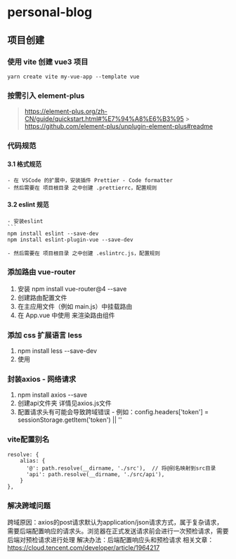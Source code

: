 # personal-blog

## 项目创建

### 使用 vite 创建 vue3 项目

```
yarn create vite my-vue-app --template vue
```

### 按需引入 element-plus

> https://element-plus.org/zh-CN/guide/quickstart.html#%E7%94%A8%E6%B3%95 > https://github.com/element-plus/unplugin-element-plus#readme

### 代码规范

#### 3.1 格式规范

    - 在 VSCode 的扩展中，安装插件 Prettier - Code formatter
    - 然后需要在 项目根目录 之中创建 .prettierrc，配置规则

#### 3.2 eslint 规范

    - 安装eslint
    ```
    npm install eslint --save-dev
    npm install eslint-plugin-vue --save-dev

    - 然后需要在 项目根目录 之中创建 .eslintrc.js，配置规则

### 添加路由 vue-router

1. 安装 npm install vue-router@4 --save
2. 创建路由配置文件
3. 在主应用文件（例如 main.js）中挂载路由
4. 在 App.vue 中使用 <router-view> 来渲染路由组件

### 添加 css 扩展语言 less

1. npm install less --save-dev
2. 使用 <style lang="less"></style>

### 封装axios - 网络请求
1. npm install axios --save
2. 创建api文件夹 详情见axios.js文件
3. 配置请求头有可能会导致跨域错误 - 例如：config.headers['token'] = sessionStorage.getItem('token') || ''

### vite配置别名
```
resolve: {
    alias: {
      '@': path.resolve(__dirname, './src'),  // 将@别名映射到src目录
      'api': path.resolve(__dirname, './src/api'),
    }
},
```
### 解决跨域问题
跨域原因：axios的post请求默认为application/json请求方式，属于复杂请求，需要后端配置响应的请求头。浏览器在正式发送请求前会进行一次预检请求，需要后端对预检请求进行处理
解决办法：后端配置响应头和预检请求
相关文章：https://cloud.tencent.com/developer/article/1964217